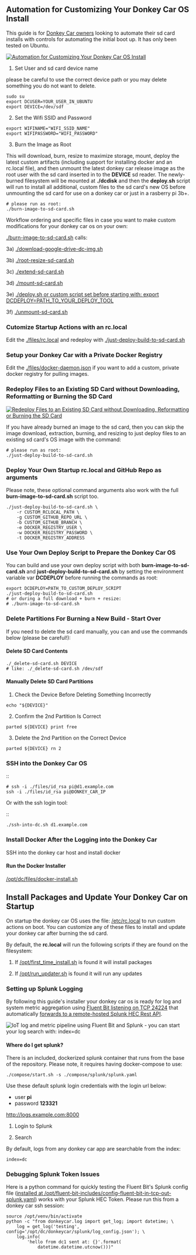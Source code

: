 ## Automation for Customizing Your Donkey Car OS Install

This guide is for [Donkey Car owners](https://www.donkeycar.com/) looking to automate their sd card installs with controls for automating the initial boot up. It has only been tested on Ubuntu.

[![Automation for Customizing Your Donkey Car OS Install](https://asciinema.org/a/249781.svg)](https://asciinema.org/a/249781?autoplay=1)

1. Set User and sd card device name

please be careful to use the correct device path or you may delete something you do not want to delete.

```
sudo su
export DCUSER=YOUR_USER_IN_UBUNTU
export DEVICE=/dev/sdf
```

2. Set the Wifi SSID and Password

```
export WIFINAME="WIFI_SSID_NAME"
export WIFIPASSWORD="WIFI_PASSWORD"
```

3. Burn the Image as Root

This will download, burn, resize to maximize storage, mount, deploy the latest custom artifacts (including support for installing docker and an rc.local file), and then unmount the latest donkey car release image as the root user with the sd card inserted in to the **DEVICE** sd reader. The newly-burned filesystem will be mounted at **./dcdisk** and then the **deploy.sh** script will run to install all additional, custom files to the sd card's new OS before unmounting the sd card for use on a donkey car or just in a rasberry pi 3b+.

```
# please run as root:
./burn-image-to-sd-card.sh
```

Workflow ordering and specific files in case you want to make custom modifications for your donkey car os on your own:

[./burn-image-to-sd-card.sh](https://github.com/autorope/donkeycar/blob/dev/install/pi/burn-image-to-sd-card.sh) calls:

3a) [./download-google-drive-dc-img.sh](https://github.com/autorope/donkeycar/blob/dev/install/pi/download-google-drive-dc-img.sh)

3b) [./root-resize-sd-card.sh](https://github.com/autorope/donkeycar/blob/dev/install/pi/root-resize-sd-card.sh)

3c) [./extend-sd-card.sh](https://github.com/autorope/donkeycar/blob/dev/install/pi/extend-sd-card.sh)

3d) [./mount-sd-card.sh](https://github.com/autorope/donkeycar/blob/dev/install/pi/mount-sd-card.sh)

3e) [./deploy.sh or custom script set before starting with: export DCDEPLOY=PATH_TO_YOUR_DEPLOY_TOOL](https://github.com/autorope/donkeycar/blob/dev/install/pi/deploy.sh)

3f) [./unmount-sd-card.sh](https://github.com/autorope/donkeycar/blob/dev/install/pi/unmount-sd-card.sh)

### Cutomize Startup Actions with an rc.local

Edit the [./files/rc.local](https://github.com/autorope/donkeycar/blob/dev/install/pi/files/rc.local) and redeploy with [./just-deploy-build-to-sd-card.sh](https://github.com/autorope/donkeycar/blob/dev/install/pi/just-deploy-build-to-sd-card.sh)

### Setup your Donkey Car with a Private Docker Registry

Edit the [./files/docker-daemon.json](https://github.com/autorope/donkeycar/blob/dev/install/pi/files/docker-daemon.json) if you want to add a custom, private docker registry for pulling images.

### Redeploy Files to an Existing SD Card without Downloading, Reformatting or Burning the SD Card

[![Redeploy Files to an Existing SD Card without Downloading, Reformatting or Burning the SD Card](https://asciinema.org/a/249682.svg)](https://asciinema.org/a/249682?autoplay=1)

If you have already burned an image to the sd card, then you can skip the image download, extraction, burning, and resizing to just deploy files to an existing sd card's OS image with the command:

```
# please run as root:
./just-deploy-build-to-sd-card.sh
```

### Deploy Your Own Startup rc.local and GitHub Repo as arguments

Please note, these optional command arguments also work with the full **burn-image-to-sd-card.sh** script too.

```
./just-deploy-build-to-sd-card.sh \
    -r CUSTOM_RCLOCAL_PATH \
    -g CUSTOM_GITHUB_REPO_URL \
    -b CUSTOM_GITHUB_BRANCH \
    -e DOCKER_REGISTRY_USER \
    -w DOCKER_REGISTRY_PASSWORD \
    -t DOCKER_REGISTRY_ADDRESS
```

### Use Your Own Deploy Script to Prepare the Donkey Car OS

You can build and use your own deploy script with both **burn-image-to-sd-card.sh** and **just-deploy-build-to-sd-card.sh** by setting the environment variable var **DCDEPLOY** before running the commands as root:

```
export DCDEPLOY=PATH_TO_CUSTOM_DEPLOY_SCRIPT
./just-deploy-build-to-sd-card.sh
# or during a full download + burn + resize:
# ./burn-image-to-sd-card.sh
```

### Delete Partitions For Burning a New Build - Start Over

If you need to delete the sd card manually, you can and use the commands below (please be careful!):

#### Delete SD Card Contents

```
./_delete-sd-card.sh DEVICE
# like: ./_delete-sd-card.sh /dev/sdf
```

#### Manually Delete SD Card Partitions

1. Check the Device Before Deleting Something Incorrectly

```
echo "${DEVICE}"
```

2.  Confirm the 2nd Partition Is Correct

```
parted ${DEVICE} print free
```

3.  Delete the 2nd Partition on the Correct Device

```
parted ${DEVICE} rn 2
```

### SSH into the Donkey Car OS

::

    # ssh -i ./files/id_rsa pi@d1.example.com
    ssh -i ./files/id_rsa pi@DONKEY_CAR_IP

Or with the ssh login tool:

::

    ./ssh-into-dc.sh d1.example.com

### Install Docker After the Logging into the Donkey Car

SSH into the donkey car host and install docker

#### Run the Docker Installer

[/opt/dc/files/docker-install.sh](https://github.com/autorope/donkeycar/blob/dev/install/pi/files/docker-install.sh)

## Install Packages and Update Your Donkey Car on Startup

On startup the donkey car OS uses the file: [/etc/rc.local](https://github.com/autorope/donkeycar/blob/dev/install/pi/files/rc.local) to run custom actions on boot. You can customize any of these files to install and update your donkey car after burning the sd card.

By default, the **rc.local** will run the following scripts if they are found on the filesystem:

1. If [/opt/first_time_install.sh](https://github.com/autorope/donkeycar/blob/dev/install/pi/files/first_time_install.sh) is found it will install packages

2. If [/opt/run_updater.sh](https://github.com/autorope/donkeycar/blob/dev/install/pi/files/run_updater.sh) is found it will run any updates

### Setting up Splunk Logging

By following this guide's installer your donkey car os is ready for log and system metric aggregation using [Fluent Bit listening on TCP 24224](https://docs.fluentbit.io/manual/v/1.1/input/tcp) that automatically [forwards to a remote-hosted Splunk HEC Rest API](https://docs.fluentbit.io/manual/v/1.1/output/splunk).

![IoT log and metric pipeline using Fluent Bit and Splunk - you can start your log search with: index=dc](https://i.imgur.com/SsVhZQ9.png "IoT log and metric pipeline using Fluent Bit and Splunk")

#### Where do I get splunk?

There is an included, dockerized splunk container that runs from the base of the repository. Please note, it requires having docker-compose to use:

```
./compose/start.sh -s ./compose/splunk/splunk.yaml
```

Use these default splunk login credentials with the login url below:

- user **pi**
- password **123321**

http://logs.example.com:8000

1. Login to Splunk

2. Search

By default, logs from any donkey car app are searchable from the index:

```
index=dc
```

### Debugging Splunk Token Issues

Here is a python command for quickly testing the Fluent Bit's Splunk config file ([installed at /opt/fluent-bit-includes/config-fluent-bit-in-tcp-out-splunk.yaml](https://github.com/jay-johnson/donkeycar/blob/d1/install/pi/files/config-fluent-bit-in-tcp-out-splunk.yaml)) works with your Splunk HEC Token. Please run this from a donkey car ssh session:

```
source /opt/venv/bin/activate
python -c "from donkeycar.log import get_log; import datetime; \
    log = get_log('testing', config='/opt/dc/donkeycar/splunk/log_config.json'); \
    log.info(
        'hello from dc1 sent at: {}'.format(
            datetime.datetime.utcnow()))"
```
